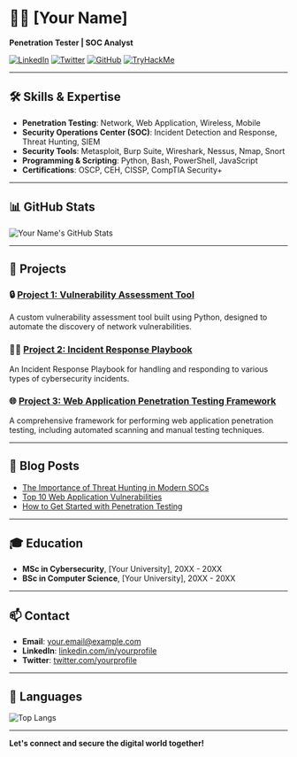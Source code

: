 # 👨‍💻 [Your Name]

**Penetration Tester | SOC Analyst**

[![LinkedIn](https://img.shields.io/badge/LinkedIn-Profile-red)](https://www.linkedin.com/in/yourprofile/)
[![Twitter](https://img.shields.io/badge/Twitter-Profile-red)](https://twitter.com/yourprofile)
[![GitHub](https://img.shields.io/badge/GitHub-Follow-red)](https://github.com/yourprofile)
[![TryHackMe](https://img.shields.io/badge/TryHackMe-Profile-red)](https://tryhackme.com/p/KZEbe)

---

## 🛠 Skills & Expertise

- **Penetration Testing**: Network, Web Application, Wireless, Mobile
- **Security Operations Center (SOC)**: Incident Detection and Response, Threat Hunting, SIEM
- **Security Tools**: Metasploit, Burp Suite, Wireshark, Nessus, Nmap, Snort
- **Programming & Scripting**: Python, Bash, PowerShell, JavaScript
- **Certifications**: OSCP, CEH, CISSP, CompTIA Security+

---

## 📊 GitHub Stats

![Your Name's GitHub Stats](https://github-readme-stats.vercel.app/api?username=yourusername&show_icons=true&theme=radical)

---

## 📁 Projects

### 🔒 [Project 1: Vulnerability Assessment Tool](https://github.com/yourusername/project1)
A custom vulnerability assessment tool built using Python, designed to automate the discovery of network vulnerabilities.

### 🕵️‍♂️ [Project 2: Incident Response Playbook](https://github.com/yourusername/project2)
An Incident Response Playbook for handling and responding to various types of cybersecurity incidents.

### 🌐 [Project 3: Web Application Penetration Testing Framework](https://github.com/yourusername/project3)
A comprehensive framework for performing web application penetration testing, including automated scanning and manual testing techniques.

---

## 📝 Blog Posts

- [The Importance of Threat Hunting in Modern SOCs](https://yourblog.com/threat-hunting)
- [Top 10 Web Application Vulnerabilities](https://yourblog.com/web-vulnerabilities)
- [How to Get Started with Penetration Testing](https://yourblog.com/getting-started-pen-testing)

---

## 🎓 Education

- **MSc in Cybersecurity**, [Your University], 20XX - 20XX
- **BSc in Computer Science**, [Your University], 20XX - 20XX

---

## 📫 Contact

- **Email**: [your.email@example.com](mailto:your.email@example.com)
- **LinkedIn**: [linkedin.com/in/yourprofile](https://www.linkedin.com/in/yourprofile)
- **Twitter**: [twitter.com/yourprofile](https://twitter.com/yourprofile)

---

## 💬 Languages

![Top Langs](https://github-readme-stats.vercel.app/api/top-langs/?username=yourusername&layout=compact&theme=radical)

---

**Let's connect and secure the digital world together!**

